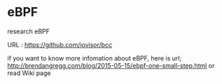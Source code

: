 # eBPF
research eBPF

URL : https://github.com/iovisor/bcc


if you want to know more infomation about eBPF, 
here is url; http://brendangregg.com/blog/2015-05-15/ebpf-one-small-step.html 
or read Wiki page
